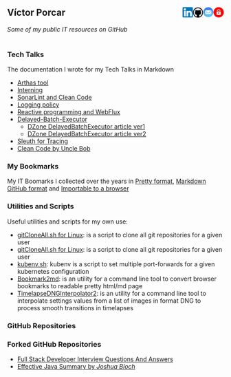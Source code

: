 
## Víctor Porcar [<img align="right" src="site/images/private-512.png" width="24">](https://github.com/victor-porcar/victor-porcar.github.private) [<img align="right" src="site/images/mail.png" width="24">](mailto:victormpcmun@gmail.com)[<img align="right" src="site/images/github.png" width="24">](https://github.com/victor-porcar)[<img align="right" src="site/images/linkedin.png" width="24">](https://es.linkedin.com/in/victor-porcar-a110a533)

*Some of my public IT resources on GitHub*
<br />
<br />

### Tech Talks

The documentation I wrote for my Tech Talks in Markdown


* [Arthas tool](./site/tech-talks/TechTalk-Arthas-Tool/README.md)
* [Interning](./site/tech-talks/TechTalk-Interning/README.md)
* [SonarLint and Clean Code](./site/tech-talks/TechTalk-SonarLint-and-Clean-Code/README.md)
* [Logging policy](./site/tech-talks/TechTalk-Logging-Policy/README.md)
* [Reactive programming and WebFlux](./site/tech-talks/TechTalk-Reactive-Programming-and-WebFlux/README.md)
* [Delayed-Batch-Executor](./site/tech-talks/TechTalk-Delayed-Batch-Executor/README.md)
   * [DZone DelayedBatchExecutor article ver1](https://dzone.com/articles/optimizing-data-repositories-usage-in-java-multith)
   * [DZone DelayedBatchExecutor article ver2](https://web.archive.org/web/20200815000143/https://dzone.com/articles/delayedbatchexecutor-how-to-optimize-database-usag)
* [Sleuth for Tracing](./site/tech-talks/TechTalk-Sleuth-for-Tracing/README.md)
* [Clean Code by Uncle Bob](./site/tech-talks/TechTalk-Clean-Code/README.md)

 
### My Bookmarks

My IT Boomarks I collected over the years in [Pretty format](bookmarks/generated_PRETTY_HTML_IT.html), [Markdown GitHub format](bookmarks/generated_MD_IT.md) and [Importable to a browser](bookmarks/bookmarksIT.html)


### Utilities and Scripts

Useful utilities and scripts for my own use:
* [gitCloneAll.sh for Linux](./site/scripts/gitCloneAll/gitCloneAll.sh): is a script to clone all git repositories for a given user
* [gitCloneAll.sh for Linux](./site/scripts/gitCloneAll/gitCloneAllwindows.bat): is a script to clone all git repositories for a given user
* [kubenv.sh](./site/scripts/kubenv/kubenv.sh): kubenv is a script to set multiple port-forwards for a given kubernetes configuration
* [Bookmark2md](https://github.com/victormpcmun/Bookmark2md): is an utility for a command line tool to convert browser bookmarks to readable pretty html/md page
* [TimelapseDNGInterpolator2](https://github.com/victor-porcar/TimelapseDNGInterpolator2): is an utility for a command line tool to interpolate settings values from a list of images in format DNG to process smooth transitions in timelapses

### GitHub Repositories


### Forked GitHub Repositories

* [Full Stack Developer Interview Questions And Answers](https://github.com/victor-porcar/Full-stack-Developer-Interview-Questions-and-Answers)
* [Effective Java Summary by *Joshua Bloch*](https://github.com/victor-porcar/effective-java-summary)



